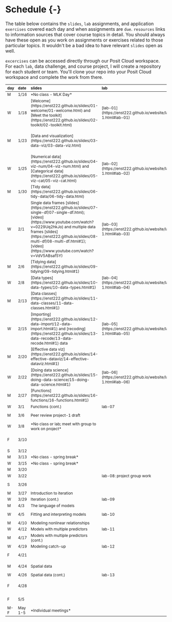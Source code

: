 # Schedule {-}

The table below contains the `slides`, `lab` assignments, and application `exercises` covered each day and when assignments are `due`. `resources` links to information sources that cover course topics in detail. You should always have these open as you work on assignments or exercises related to those particular topics. It wouldn't be a bad idea to have relevant `slides` open as well.

`excercises` can be accessed directly through our Posit Cloud workspace. For each `lab`, data challenge, and course project, I will create a repository for each student or team. You'll clone your repo into your Posit Cloud workspace and complete the work from there.

<table class="table table-hover" style="font-size: 12px; margin-left: auto; margin-right: auto;">
 <thead>
  <tr>
   <th style="text-align:left;position: sticky; top:0; background-color: #FFFFFF;"> day </th>
   <th style="text-align:left;position: sticky; top:0; background-color: #FFFFFF;"> date </th>
   <th style="text-align:left;position: sticky; top:0; background-color: #FFFFFF;"> slides </th>
   <th style="text-align:left;position: sticky; top:0; background-color: #FFFFFF;"> lab </th>
   <th style="text-align:left;position: sticky; top:0; background-color: #FFFFFF;"> exercises </th>
   <th style="text-align:left;position: sticky; top:0; background-color: #FFFFFF;"> resources </th>
   <th style="text-align:left;position: sticky; top:0; background-color: #FFFFFF;"> due </th>
  </tr>
 </thead>
<tbody>
  <tr>
   <td style="text-align:left;"> M </td>
   <td style="text-align:left;"> 1/16 </td>
   <td style="text-align:left;"> *No class - MLK Day* </td>
   <td style="text-align:left;">  </td>
   <td style="text-align:left;">  </td>
   <td style="text-align:left;">  </td>
   <td style="text-align:left;">  </td>
  </tr>
  <tr>
   <td style="text-align:left;"> W </td>
   <td style="text-align:left;"> 1/18 </td>
   <td style="text-align:left;"> [Welcome](https://enst222.github.io/slides/01-welcome/01-welcome.html) and [Meet the toolkit](https://enst222.github.io/slides/02-toolkit/02-toolkit.html) </td>
   <td style="text-align:left;"> [lab-01](https://enst222.github.io/website/labs-1.html#lab-01) </td>
   <td style="text-align:left;"> ae-01and ae-02 </td>
   <td style="text-align:left;"> [R4DS Ch 1](https://r4ds.had.co.nz/introduction.html) </td>
   <td style="text-align:left;">  </td>
  </tr>
  <tr>
   <td style="text-align:left;"> M </td>
   <td style="text-align:left;"> 1/23 </td>
   <td style="text-align:left;"> [Data and visualization](https://enst222.github.io/slides/03-data-viz/03-data-viz.html) </td>
   <td style="text-align:left;">  </td>
   <td style="text-align:left;"> ae-03 1-6 </td>
   <td style="text-align:left;"> [R4DS Ch 3](https://r4ds.had.co.nz/data-visualisation.html) and [Ch 4](https://r4ds.had.co.nz/workflow-basics.html) </td>
   <td style="text-align:left;">  </td>
  </tr>
  <tr>
   <td style="text-align:left;"> W </td>
   <td style="text-align:left;"> 1/25 </td>
   <td style="text-align:left;"> [Numerical data](https://enst222.github.io/slides/04-viz-num/04-viz-num.html) and  [Categorical data](https://enst222.github.io/slides/05-viz-cat/05-viz-cat.html) </td>
   <td style="text-align:left;"> [lab-02](https://enst222.github.io/website/labs-1.html#lab-02) </td>
   <td style="text-align:left;"> ae-03 8-12 </td>
   <td style="text-align:left;"> [R4DS Ch 3](https://r4ds.had.co.nz/data-visualisation.html) and [Ch 4](https://r4ds.had.co.nz/workflow-basics.html) </td>
   <td style="text-align:left;"> [lab-01](https://enst222.github.io/website/labs-1.html#lab-01) </td>
  </tr>
  <tr>
   <td style="text-align:left;"> M </td>
   <td style="text-align:left;"> 1/30 </td>
   <td style="text-align:left;"> [Tidy data](https://enst222.github.io/slides/06-tidy-data/06-tidy-data.html) </td>
   <td style="text-align:left;">  </td>
   <td style="text-align:left;"> ae-04 </td>
   <td style="text-align:left;"> [R4DS Ch 5](https://r4ds.had.co.nz/transform.html) </td>
   <td style="text-align:left;">  </td>
  </tr>
  <tr>
   <td style="text-align:left;"> W </td>
   <td style="text-align:left;"> 2/1 </td>
   <td style="text-align:left;"> Single data frames [slides](https://enst222.github.io/slides/07-single-df/07-single-df.html); [video](https://www.youtube.com/watch?v=0229Uq2hkJo)  and multiple data frames [slides](https://enst222.github.io/slides/08-multi-df/08-multi-df.html#1); [video](https://www.youtube.com/watch?v=VdV5ABsaf5Y) </td>
   <td style="text-align:left;"> [lab-03](https://enst222.github.io/website/labs-1.html#lab-03) </td>
   <td style="text-align:left;"> ae-05 and ae-06 </td>
   <td style="text-align:left;"> [R4DS Ch 5](https://r4ds.had.co.nz/transform.html) and [Ch 13](https://r4ds.had.co.nz/relational-data.html) </td>
   <td style="text-align:left;"> [lab-02](https://enst222.github.io/website/labs-1.html#lab-02) </td>
  </tr>
  <tr>
   <td style="text-align:left;"> M </td>
   <td style="text-align:left;"> 2/6 </td>
   <td style="text-align:left;"> [Tidying data](https://enst222.github.io/slides/09-tidying/09-tidying.html#1) </td>
   <td style="text-align:left;">  </td>
   <td style="text-align:left;"> ae-07 </td>
   <td style="text-align:left;"> [R4DS Ch 12](https://r4ds.had.co.nz/tidy-data.html) </td>
   <td style="text-align:left;">  </td>
  </tr>
  <tr>
   <td style="text-align:left;"> W </td>
   <td style="text-align:left;"> 2/8 </td>
   <td style="text-align:left;"> [Data types](https://enst222.github.io/slides/10-data-types/10-data-types.html#1) </td>
   <td style="text-align:left;"> [lab-04](https://enst222.github.io/website/labs-1.html#lab-04) </td>
   <td style="text-align:left;"> ae-08 </td>
   <td style="text-align:left;"> [R4DS Ch 20](https://r4ds.had.co.nz/vectors.html) </td>
   <td style="text-align:left;"> [lab-03](https://enst222.github.io/website/labs-1.html#lab-03) </td>
  </tr>
  <tr>
   <td style="text-align:left;"> M </td>
   <td style="text-align:left;"> 2/13 </td>
   <td style="text-align:left;"> [Data classes](https://enst222.github.io/slides/11-data-classes/11-data-classes.html#1) </td>
   <td style="text-align:left;">  </td>
   <td style="text-align:left;"> ae-08 </td>
   <td style="text-align:left;"> [R4DS Ch 15](https://r4ds.had.co.nz/factors.html) and [Ch 16](https://r4ds.had.co.nz/dates-and-times.html) </td>
   <td style="text-align:left;">  </td>
  </tr>
  <tr>
   <td style="text-align:left;"> W </td>
   <td style="text-align:left;"> 2/15 </td>
   <td style="text-align:left;"> [Importing](https://enst222.github.io/slides/12-data-import/12-data-import.html#1) and [recoding](https://enst222.github.io/slides/13-data-recode/13-data-recode.html#1) data </td>
   <td style="text-align:left;"> [lab-05](https://enst222.github.io/website/labs-1.html#lab-05) </td>
   <td style="text-align:left;"> ae-09 </td>
   <td style="text-align:left;"> [R4DS Ch 11](https://r4ds.had.co.nz/data-import.html) </td>
   <td style="text-align:left;">  </td>
  </tr>
  <tr>
   <td style="text-align:left;"> M </td>
   <td style="text-align:left;"> 2/20 </td>
   <td style="text-align:left;"> [Effective data viz](https://enst222.github.io/slides/14-effective-dataviz/14-effective-dataviz.html#1) </td>
   <td style="text-align:left;">  </td>
   <td style="text-align:left;"> ae-10 </td>
   <td style="text-align:left;"> [ggplot2 book](https://ggplot2-book.org/); [Fundamentals of Data Visualization](https://clauswilke.com/dataviz/) </td>
   <td style="text-align:left;"> [project-1-proposal](https://enst222.github.io/website/projects.html) </td>
  </tr>
  <tr>
   <td style="text-align:left;"> W </td>
   <td style="text-align:left;"> 2/22 </td>
   <td style="text-align:left;"> [Doing data science](https://enst222.github.io/slides/15-doing-data-science/15-doing-data-science.html#1) </td>
   <td style="text-align:left;"> [lab-06](https://enst222.github.io/website/labs-1.html#lab-06) </td>
   <td style="text-align:left;"> ae-10 </td>
   <td style="text-align:left;"> [R4DS Ch 7](https://r4ds.had.co.nz/exploratory-data-analysis.html) </td>
   <td style="text-align:left;"> [lab-05](https://enst222.github.io/website/labs-1.html#lab-05) </td>
  </tr>
  <tr>
   <td style="text-align:left;"> M </td>
   <td style="text-align:left;"> 2/27 </td>
   <td style="text-align:left;"> [Functions](https://enst222.github.io/slides/16-functions/16-functions.html#1) </td>
   <td style="text-align:left;">  </td>
   <td style="text-align:left;"> ae-11 </td>
   <td style="text-align:left;"> [R4DS Ch 19](https://r4ds.had.co.nz/functions.html) </td>
   <td style="text-align:left;">  </td>
  </tr>
  <tr>
   <td style="text-align:left;"> W </td>
   <td style="text-align:left;"> 3/1 </td>
   <td style="text-align:left;"> Functions (cont.) </td>
   <td style="text-align:left;"> lab-07 </td>
   <td style="text-align:left;">  </td>
   <td style="text-align:left;">  </td>
   <td style="text-align:left;">  </td>
  </tr>
  <tr>
   <td style="text-align:left;"> M </td>
   <td style="text-align:left;"> 3/6 </td>
   <td style="text-align:left;"> Peer review project-1 draft </td>
   <td style="text-align:left;">  </td>
   <td style="text-align:left;">  </td>
   <td style="text-align:left;">  </td>
   <td style="text-align:left;"> [project-1-draft](https://enst222.github.io/website/projects.html) </td>
  </tr>
  <tr>
   <td style="text-align:left;"> W </td>
   <td style="text-align:left;"> 3/8 </td>
   <td style="text-align:left;"> *No class or lab; meet with group to work on project* </td>
   <td style="text-align:left;">  </td>
   <td style="text-align:left;">  </td>
   <td style="text-align:left;">  </td>
   <td style="text-align:left;">  </td>
  </tr>
  <tr>
   <td style="text-align:left;"> F </td>
   <td style="text-align:left;"> 3/10 </td>
   <td style="text-align:left;">  </td>
   <td style="text-align:left;">  </td>
   <td style="text-align:left;">  </td>
   <td style="text-align:left;">  </td>
   <td style="text-align:left;"> [mid-semester learning reflection](https://enst222.github.io/website/reflections.html#mid-semester-learning-reflection) </td>
  </tr>
  <tr>
   <td style="text-align:left;"> S </td>
   <td style="text-align:left;"> 3/12 </td>
   <td style="text-align:left;">  </td>
   <td style="text-align:left;">  </td>
   <td style="text-align:left;">  </td>
   <td style="text-align:left;">  </td>
   <td style="text-align:left;"> project-01-draft for CBG review </td>
  </tr>
  <tr>
   <td style="text-align:left;"> M </td>
   <td style="text-align:left;"> 3/13 </td>
   <td style="text-align:left;"> *No class - spring break* </td>
   <td style="text-align:left;">  </td>
   <td style="text-align:left;">  </td>
   <td style="text-align:left;">  </td>
   <td style="text-align:left;">  </td>
  </tr>
  <tr>
   <td style="text-align:left;"> W </td>
   <td style="text-align:left;"> 3/15 </td>
   <td style="text-align:left;"> *No class - spring break* </td>
   <td style="text-align:left;">  </td>
   <td style="text-align:left;">  </td>
   <td style="text-align:left;">  </td>
   <td style="text-align:left;">  </td>
  </tr>
  <tr>
   <td style="text-align:left;"> M </td>
   <td style="text-align:left;"> 3/20 </td>
   <td style="text-align:left;">  </td>
   <td style="text-align:left;">  </td>
   <td style="text-align:left;">  </td>
   <td style="text-align:left;">  </td>
   <td style="text-align:left;">  </td>
  </tr>
  <tr>
   <td style="text-align:left;"> W </td>
   <td style="text-align:left;"> 3/22 </td>
   <td style="text-align:left;">  </td>
   <td style="text-align:left;"> lab-08: project group work </td>
   <td style="text-align:left;">  </td>
   <td style="text-align:left;">  </td>
   <td style="text-align:left;">  </td>
  </tr>
  <tr>
   <td style="text-align:left;"> S </td>
   <td style="text-align:left;"> 3/26 </td>
   <td style="text-align:left;">  </td>
   <td style="text-align:left;">  </td>
   <td style="text-align:left;">  </td>
   <td style="text-align:left;">  </td>
   <td style="text-align:left;"> [project-1-final](https://enst222.github.io/website/projects.html) </td>
  </tr>
  <tr>
   <td style="text-align:left;"> M </td>
   <td style="text-align:left;"> 3/27 </td>
   <td style="text-align:left;"> Introduction to iteration </td>
   <td style="text-align:left;">  </td>
   <td style="text-align:left;">  </td>
   <td style="text-align:left;">  </td>
   <td style="text-align:left;">  </td>
  </tr>
  <tr>
   <td style="text-align:left;"> W </td>
   <td style="text-align:left;"> 3/29 </td>
   <td style="text-align:left;"> Iteration (cont.) </td>
   <td style="text-align:left;"> lab-09 </td>
   <td style="text-align:left;">  </td>
   <td style="text-align:left;">  </td>
   <td style="text-align:left;"> lab-08 </td>
  </tr>
  <tr>
   <td style="text-align:left;"> M </td>
   <td style="text-align:left;"> 4/3 </td>
   <td style="text-align:left;"> The language of models </td>
   <td style="text-align:left;">  </td>
   <td style="text-align:left;">  </td>
   <td style="text-align:left;">  </td>
   <td style="text-align:left;">  </td>
  </tr>
  <tr>
   <td style="text-align:left;"> W </td>
   <td style="text-align:left;"> 4/5 </td>
   <td style="text-align:left;"> Fitting and interpreting models </td>
   <td style="text-align:left;"> lab-10 </td>
   <td style="text-align:left;">  </td>
   <td style="text-align:left;">  </td>
   <td style="text-align:left;"> [project-2-proposal](https://enst222.github.io/website/projects.html) </td>
  </tr>
  <tr>
   <td style="text-align:left;"> M </td>
   <td style="text-align:left;"> 4/10 </td>
   <td style="text-align:left;"> Modeling nonlinear relationships </td>
   <td style="text-align:left;">  </td>
   <td style="text-align:left;">  </td>
   <td style="text-align:left;">  </td>
   <td style="text-align:left;">  </td>
  </tr>
  <tr>
   <td style="text-align:left;"> W </td>
   <td style="text-align:left;"> 4/12 </td>
   <td style="text-align:left;"> Models with multiple predictors </td>
   <td style="text-align:left;"> lab-11 </td>
   <td style="text-align:left;">  </td>
   <td style="text-align:left;">  </td>
   <td style="text-align:left;"> lab-10 </td>
  </tr>
  <tr>
   <td style="text-align:left;"> M </td>
   <td style="text-align:left;"> 4/17 </td>
   <td style="text-align:left;"> Models with multiple predictors (cont.) </td>
   <td style="text-align:left;">  </td>
   <td style="text-align:left;">  </td>
   <td style="text-align:left;">  </td>
   <td style="text-align:left;">  </td>
  </tr>
  <tr>
   <td style="text-align:left;"> W </td>
   <td style="text-align:left;"> 4/19 </td>
   <td style="text-align:left;"> Modeling catch-up </td>
   <td style="text-align:left;"> lab-12 </td>
   <td style="text-align:left;">  </td>
   <td style="text-align:left;">  </td>
   <td style="text-align:left;"> lab-11 </td>
  </tr>
  <tr>
   <td style="text-align:left;"> F </td>
   <td style="text-align:left;"> 4/21 </td>
   <td style="text-align:left;">  </td>
   <td style="text-align:left;">  </td>
   <td style="text-align:left;">  </td>
   <td style="text-align:left;">  </td>
   <td style="text-align:left;"> [challenge-2](https://enst222.github.io/website/challenges.html) </td>
  </tr>
  <tr>
   <td style="text-align:left;"> M </td>
   <td style="text-align:left;"> 4/24 </td>
   <td style="text-align:left;"> Spatial data </td>
   <td style="text-align:left;">  </td>
   <td style="text-align:left;">  </td>
   <td style="text-align:left;">  </td>
   <td style="text-align:left;"> [project-2-draft](https://enst222.github.io/website/projects.html) </td>
  </tr>
  <tr>
   <td style="text-align:left;"> W </td>
   <td style="text-align:left;"> 4/26 </td>
   <td style="text-align:left;"> Spatial data (cont.) </td>
   <td style="text-align:left;"> lab-13 </td>
   <td style="text-align:left;">  </td>
   <td style="text-align:left;">  </td>
   <td style="text-align:left;"> lab-12 </td>
  </tr>
  <tr>
   <td style="text-align:left;"> F </td>
   <td style="text-align:left;"> 4/28 </td>
   <td style="text-align:left;">  </td>
   <td style="text-align:left;">  </td>
   <td style="text-align:left;">  </td>
   <td style="text-align:left;">  </td>
   <td style="text-align:left;"> [final learning reflection](https://enst222.github.io/website/reflections.html#final-learning-reflection) </td>
  </tr>
  <tr>
   <td style="text-align:left;"> F </td>
   <td style="text-align:left;"> 5/5 </td>
   <td style="text-align:left;">  </td>
   <td style="text-align:left;">  </td>
   <td style="text-align:left;">  </td>
   <td style="text-align:left;">  </td>
   <td style="text-align:left;"> [project-2- final](https://enst222.github.io/website/projects.html) </td>
  </tr>
  <tr>
   <td style="text-align:left;"> M-F </td>
   <td style="text-align:left;"> May 1-5 </td>
   <td style="text-align:left;"> *Individual meetings* </td>
   <td style="text-align:left;">  </td>
   <td style="text-align:left;">  </td>
   <td style="text-align:left;">  </td>
   <td style="text-align:left;">  </td>
  </tr>
</tbody>
</table>
